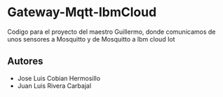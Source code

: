 # Gateway-Mqtt-IbmCloud
 Codigo para el proyecto del maestro Guillermo, donde comunicamos de unos sensores a Mosquitto y de Mosquitto a Ibm cloud Iot

 ## Autores 

 - Jose Luis Cobian Hermosillo
 - Juan Luis Rivera Carbajal
